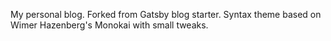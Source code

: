 My personal blog. Forked from Gatsby blog starter. Syntax theme based on Wimer Hazenberg's Monokai with small tweaks.

